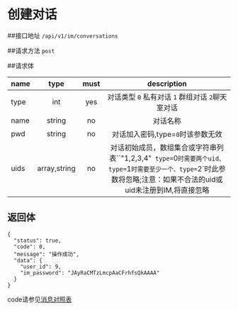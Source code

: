 # 创建对话

##接口地址
`/api/v1/im/conversations`

##请求方法
`post `

##请求体

| name     | type     | must     | description |
|----------|:--------:|:--------:|:--------:|
| type  | int      | yes      | 对话类型 `0` 私有对话 `1` 群组对话 `2`聊天室对话 |
| name  | string   | no		  | 对话名称|
| pwd	| string   | no		  | 对话加入密码,type=`0`时该参数无效|
|uids	| array,string|no	  | 对话初始成员，数组集合或字符串列表``"1,2,3,4"` type=`0`时需要两个uid、type=`1`时需要至少一个、type=`2`时此参数将忽略;注意：如果不合法的uid或uid未注册到IM,将直接忽略|

## 返回体
```json5
{
  "status": true,
  "code": 0,
  "message": "操作成功",
  "data": {
    "user_id": 9,
    "im_password": "JAyRaCMTzLmcpAaCFrhfsQkAAAA"
  }
}
```

code请参见[消息对照表](消息对照表.md)
